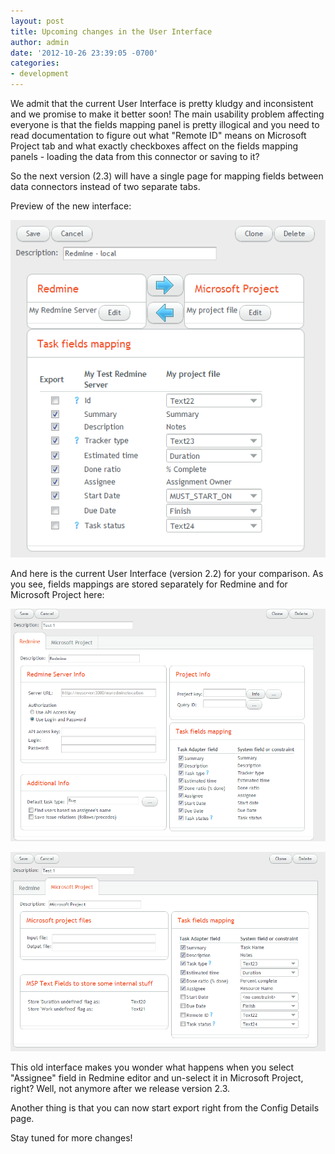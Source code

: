 ```yaml
---
layout: post
title: Upcoming changes in the User Interface
author: admin
date: '2012-10-26 23:39:05 -0700'
categories:
- development
---
```


We admit that the current User Interface is pretty kludgy and inconsistent and we promise to make it better soon!
The main usability problem affecting everyone is that the fields mapping panel is pretty illogical and you need
 to read documentation to figure out what "Remote ID" means on Microsoft Project tab and what exactly checkboxes
 affect on the fields mapping panels - loading the data from this connector or saving to it?

So the next version (2.3) will have a single page for mapping fields between data connectors instead of two separate tabs.

Preview of the new interface:

![TaskAdapter new mapping](/images/uploads/ta_new_mapping1.png)

<p>And here is the current User Interface (version 2.2) for your comparison.
 As you see, fields mappings are stored separately for Redmine and for Microsoft Project here:

![Task Adapter 2.2 Editor Redmine](/images/uploads/old_ta_ui.png)

![Task Adapter 2.2 Editor Microsoft Project](/images/uploads/old_ta_ui_msp.png)

This old interface makes you wonder what happens when you select "Assignee" field in Redmine editor
and un-select it in Microsoft Project, right? Well, not anymore after we release version 2.3.

Another thing is that you can now start export right from the Config Details page.

Stay tuned for more changes!
